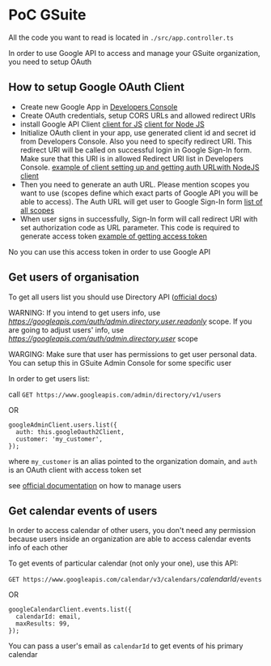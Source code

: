 # PoC GSuite
All the code you want to read is located in `./src/app.controller.ts`

In order to use Google API to access and manage your GSuite organization, you need to setup OAuth
## How to setup Google OAuth Client
* Create new Google App in [Developers Console](https://console.developers.google.com/)
* Create OAuth credentials, setup CORS URLs and allowed redirect URIs
* install Google API Client
[client for JS](https://developers.google.com/api-client-library/javascript/start/start-js)
[client for Node JS](https://github.com/google/google-api-nodejs-client)
* Initialize OAuth client in your app, use generated client id and secret id from Developers Console. Also you need to specify redirect URI. This redirect URI will be called on successful login in Google Sign-In form. Make sure that this URI is in allowed Redirect URI list in Developers Console.
[example of client setting up and getting auth URLwith NodeJS client](https://github.com/google/google-api-nodejs-client#oauth2-client)
* Then you need to generate an auth URL. Please mention scopes you want to use (scopes define which exact parts of Google API you will be able to access). The Auth URL will get user to Google Sign-In form
[list of all scopes](https://developers.google.com/identity/protocols/googlescopes)
* When user signs in successfully, Sign-In form will call redirect URI with set authorization code as URL parameter. This code is required to generate access token
[example of getting access token](https://github.com/google/google-api-nodejs-client/#retrieve-access-token)

No you can use this access token in order to use Google API

## Get users of organisation
To get all users list you should use Directory API ([official docs](https://developers.google.com/admin-sdk/directory/v1/guides/manage-users))

WARNING: If you intend to get users info, use *https://googleapis.com/auth/admin.directory.user.readonly* scope. If you are going to adjust users' info, use *https://googleapis.com/auth/admin.directory.user* scope

WARGING: Make sure that user has permissions to get user personal data. You can setup this in GSuite Admin Console for some specific user

In order to get users list:

call `GET https://www.googleapis.com/admin/directory/v1/users`

OR 

```angular2html
googleAdminClient.users.list({
  auth: this.googleOauth2Client,
  customer: 'my_customer',
});
```

where `my_customer` is an alias pointed to the organization domain, and `auth` is an OAuth client with access token set

see [official documentation](https://developers.google.com/admin-sdk/directory/v1/guides/manage-users) on how to manage users

## Get calendar events of users
In order to access calendar of other users, you don't need any permission because users inside an organization are able to access calendar events info of each other

To get events of particular calendar (not only your one), use this API:

`GET https://www.googleapis.com/calendar/v3/calendars/`*calendarId*`/events`

OR

```
googleCalendarClient.events.list({
  calendarId: email,
  maxResults: 99,
});
```

You can pass a user's email as `calendarId` to get events of his primary calendar